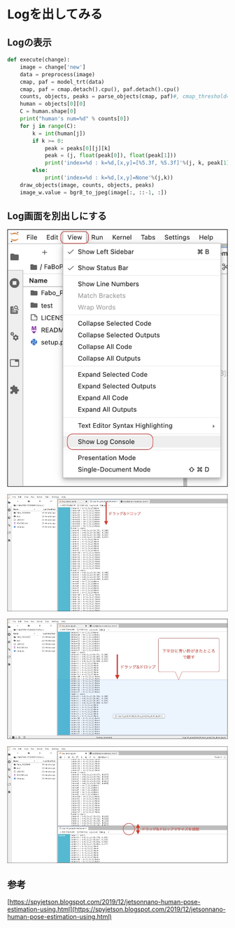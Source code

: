 # Logを出してみる

## Logの表示

``` python hl_lines="9-17"
def execute(change):
    image = change['new']
    data = preprocess(image)
    cmap, paf = model_trt(data)
    cmap, paf = cmap.detach().cpu(), paf.detach().cpu()
    counts, objects, peaks = parse_objects(cmap, paf)#, cmap_threshold=0.15, link_threshold=0.15)
    human = objects[0][0]
    C = human.shape[0]
    print("human's num=%d" % counts[0])
    for j in range(C):
        k = int(human[j])
        if k >= 0:
            peak = peaks[0][j][k]  
            peak = (j, float(peak[0]), float(peak[1]))
            print('index=%d : k=%d,[x,y]=[%5.3f, %5.3f]'%(j, k, peak[1], peak[2]))
        else:
            print('index=%d : k=%d,[x,y]=None'%(j,k))
    draw_objects(image, counts, objects, peaks)
    image_w.value = bgr8_to_jpeg(image[:, ::-1, :])
```

## Log画面を別出しにする

![](./img/log01.jpg)

![](./img/log02.jpg)

![](./img/log03.jpg)

![](./img/log04.jpg)


## 参考

[https://spyjetson.blogspot.com/2019/12/jetsonnano-human-pose-estimation-using.html](https://spyjetson.blogspot.com/2019/12/jetsonnano-human-pose-estimation-using.html)

